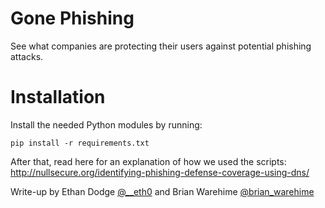 # Gone Phishing

See what companies are protecting their users against potential phishing attacks.

# Installation
Install the needed Python modules by running:

```
pip install -r requirements.txt
```
After that, read here for an explanation of how we used the scripts: http://nullsecure.org/identifying-phishing-defense-coverage-using-dns/

Write-up by Ethan Dodge [@__eth0](http://twitter.com/__eth0) and Brian Warehime [@brian_warehime](http://twitter.com/brian_warehime)

